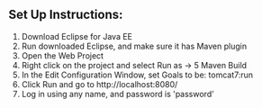 ## Set Up Instructions:
1. Download Eclipse for Java EE
2. Run downloaded Eclipse, and make sure it has Maven plugin
3. Open the Web Project
4. Right click on the project and select Run as -> 5 Maven Build
5. In the Edit Configuration Window, set Goals to be: tomcat7:run
6. Click Run and go to http://localhost:8080/
7. Log in using any name, and password is 'password'
